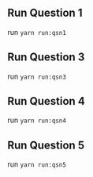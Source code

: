 ## Run Question 1

run `yarn run:qsn1`

## Run Question 3

run `yarn run:qsn3`

## Run Question 4

run `yarn run:qsn4`

## Run Question 5

run `yarn run:qsn5`
